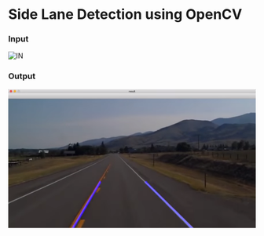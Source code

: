 # Side Lane Detection using OpenCV
### Input
![IN](./test_image.jpg)
### Output
![OUT](./lane_detection.jpg)